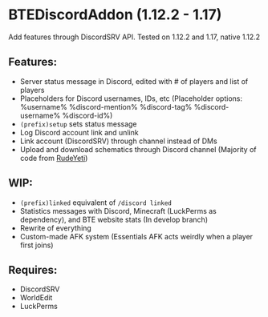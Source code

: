 # BTEDiscordAddon (1.12.2 - 1.17)
Add features through DiscordSRV API. Tested on 1.12.2 and 1.17, native 1.12.2

## Features:
- Server status message in Discord, edited with # of players and list of players
- Placeholders for Discord usernames, IDs, etc (Placeholder options: %username% %discord-mention% %discord-tag% %discord-username% %discord-id%)
- `(prefix)setup` sets status message
- Log Discord account link and unlink
- Link account (DiscordSRV) through channel instead of DMs
- Upload and download schematics through Discord channel (Majority of code from [RudeYeti](https://github.com/RudeYeti))

## WIP:
- `(prefix)linked` equivalent of `/discord linked`
- Statistics messages with Discord, Minecraft (LuckPerms as dependency), and BTE website stats (In develop branch)
- Rewrite of everything
- Custom-made AFK system (Essentials AFK acts weirdly when a player first joins)

## Requires: 
- DiscordSRV
- WorldEdit
- LuckPerms
